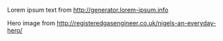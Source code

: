 

Lorem ipsum text from
http://generator.lorem-ipsum.info

Hero image from
http://registeredgasengineer.co.uk/nigels-an-everyday-hero/

